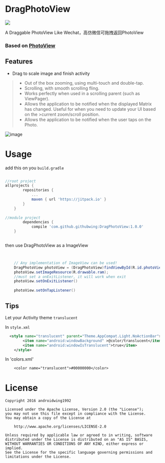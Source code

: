 # DragPhotoView

[![](https://jitpack.io/v/githubwing/DragPhotoView.svg)](https://jitpack.io/#githubwing/DragPhotoView)

A Draggable PhotoView Like Wechat，高仿微信可拖拽返回PhotoView


### Based on [PhotoView](https://github.com/chrisbanes/PhotoView)

## Features
- Drag to scale image and finish activity


>- Out of the box zooming, using multi-touch and double-tap.
>- Scrolling, with smooth scrolling fling.
>- Works perfectly when used in a scrolling parent (such as ViewPager).
>- Allows the application to be notified when the displayed Matrix has changed. Useful for when you need to update your UI based on the >current zoom/scroll position.
>- Allows the application to be notified when the user taps on the Photo.

![image](https://github.com/githubwing/DragPhotoView/raw/master/img/img.gif)



# Usage

add this on you  `build.gradle`

```gradle

//root project
allprojects {
		repositories {
			...
			maven { url 'https://jitpack.io' }
		}
	}
    
//module project
    	dependencies {
	        compile 'com.github.githubwing:DragPhotoView:1.0.0'
	}
    
```
then use DragPhotoView as a ImageView
```java


	// Any implementation of ImageView can be used!
	DragPhotoView photoView = (DragPhotoView)findViewById(R.id.photoView);
	photoView.setImageResource(R.drawable.ram);
	//must set a onExitListener, it will work when exit
	photoView.setOnExitListener()
	
	photoView.setOnTapListener()
```

## Tips
Let your Activity theme `translucent`

In `style.xml`
```xml
  <style name="translucent" parent="Theme.AppCompat.Light.NoActionBar">
        <item name="android:windowBackground" >@color/translucent</item>
        <item name="android:windowIsTranslucent">true</item>
    </style>
```

In 'colors.xml'
```
    <color name="translucent">#00000000</color>
```


# License

    Copyright 2016 androidwing1992

    Licensed under the Apache License, Version 2.0 (the "License");
    you may not use this file except in compliance with the License.
    You may obtain a copy of the License at
    
        http://www.apache.org/licenses/LICENSE-2.0
    
    Unless required by applicable law or agreed to in writing, software
    distributed under the License is distributed on an "AS IS" BASIS,
    WITHOUT WARRANTIES OR CONDITIONS OF ANY KIND, either express or implied.
    See the License for the specific language governing permissions and
    limitations under the License.
